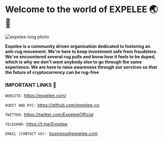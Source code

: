 
# Welcome to the world of EXPELEE :earth_asia: :rocket:

 ![expelee long photo](https://user-images.githubusercontent.com/104678268/182022615-7584bf04-9a83-4bc5-b47b-43651cf47c7e.jpg)


**Expelee is a community driven organisation dedicated to fostering an anti-rug movement. 
We're here to keep investment safe from fraudsters.
We've encountered several rug pulls and know how it feels to be duped, which is why we don't want anybody else to go through the same experience.
We are here to raise awareness through our services so that the future of cryptocurrency can be rug-free**

### IMPORTANT LINKS :bell:

`WEBSITE:` https://expelee.com/  

`AUDIT AND KYC:` https://github.com/expelee-co  

`TWITTER:` https://twitter.com/ExpeleeOfficial

`TELEGRAM:` https://t.me/Expelee

`EMAIL (CONTACT US): `business@expelee.com


